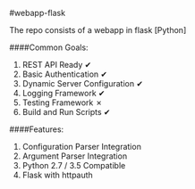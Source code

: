 #webapp-flask

The repo consists of a webapp in flask [Python]

####Common Goals:

1. REST API Ready &#10004;
2. Basic Authentication &#10004;
3. Dynamic Server Configuration &#10004;
4. Logging Framework &#10004;
5. Testing Framework &#x2717;
6. Build and Run Scripts &#10004;

####Features:

1. Configuration Parser Integration
2. Argument Parser Integration
3. Python 2.7 / 3.5 Compatible
4. Flask with httpauth